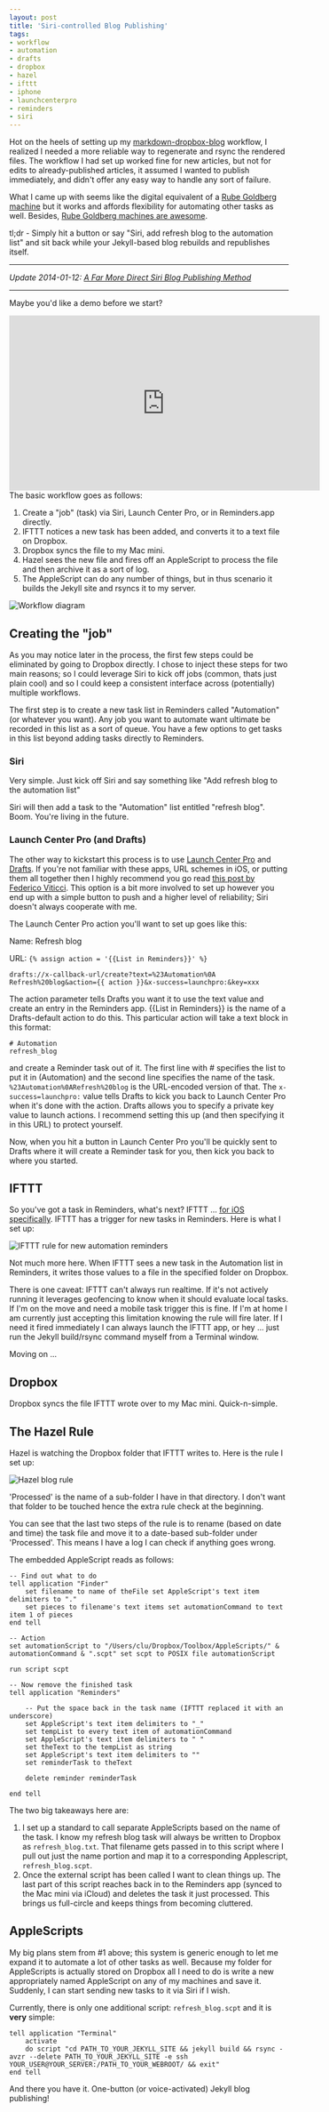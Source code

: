 ```yaml
---
layout: post
title: 'Siri-controlled Blog Publishing'
tags:
- workflow
- automation
- drafts
- dropbox
- hazel
- ifttt
- iphone
- launchcenterpro
- reminders
- siri
---
```


Hot on the heels of setting up my [markdown-dropbox-blog][1] workflow, I realized I needed a more reliable way to regenerate and rsync the rendered files. The workflow I had set up worked fine for new articles, but not for edits to already-published articles, it assumed I wanted to publish immediately, and didn't offer any easy way to handle any sort of failure.

What I came up with seems like the digital equivalent of a [Rube Goldberg machine][2] but it works and affords flexibility for automating other tasks as well. Besides, [Rube Goldberg machines are awesome][3].

tl;dr - Simply hit a button or say "Siri, add refresh blog to the automation list" and sit back while your Jekyll-based blog rebuilds and republishes itself.

<!--more-->

* * *

*Update 2014-01-12: [A Far More Direct Siri Blog Publishing Method][4]*

* * *

Maybe you'd like a demo before we start?

<iframe width="560" height="315" src="http://www.youtube.com/embed/LMA6SMZJ41k?vq=hd720" frameborder="0" allowfullscreen></iframe> 
The basic workflow goes as follows:

1.  Create a "job" (task) via Siri, Launch Center Pro, or in Reminders.app directly.
2.  IFTTT notices a new task has been added, and converts it to a text file on Dropbox.
3.  Dropbox syncs the file to my Mac mini.
4.  Hazel sees the new file and fires off an AppleScript to process the file and then archive it as a sort of log.
5.  The AppleScript can do any number of things, but in thus scenario it builds the Jekyll site and rsyncs it to my server.

![Workflow diagram][5]

## Creating the "job"

As you may notice later in the process, the first few steps could be eliminated by going to Dropbox directly. I chose to inject these steps for two main reasons; so I could leverage Siri to kick off jobs (common, thats just plain cool) and so I could keep a consistent interface across (potentially) multiple workflows.

The first step is to create a new task list in Reminders called "Automation" (or whatever you want). Any job you want to automate want ultimate be recorded in this list as a sort of queue. You have a few options to get tasks in this list beyond adding tasks directly to Reminders.

### Siri

Very simple. Just kick off Siri and say something like "Add refresh blog to the automation list"

Siri will then add a task to the "Automation" list entitled "refresh blog". Boom. You're living in the future.

### Launch Center Pro (and Drafts)

The other way to kickstart this process is to use [Launch Center Pro][6] and [Drafts][7]. If you're not familiar with these apps, URL schemes in iOS, or putting them all together then I highly recommend you go read [this post by Federico Viticci][8]. This option is a bit more involved to set up however you end up with a simple button to push and a higher level of reliability; Siri doesn't always cooperate with me.

The Launch Center Pro action you'll want to set up goes like this:

Name: Refresh blog

URL: `{% assign action = '{{List in Reminders}}' %}`

    drafts://x-callback-url/create?text=%23Automation%0A
    Refresh%20blog&action={{ action }}&x-success=launchpro:&key=xxx
    

The action parameter tells Drafts you want it to use the text value and create an entry in the Reminders app. {{List in Reminders}} is the name of a Drafts-default action to do this. This particular action will take a text block in this format:

    # Automation
    refresh_blog
    

and create a Reminder task out of it. The first line with # specifies the list to put it in (Automation) and the second line specifies the name of the task. `%23Automation%0ARefresh%20blog` is the URL-encoded version of that. The `x-success=launchpro:` value tells Drafts to kick you back to Launch Center Pro when it's done with the action. Drafts allows you to specify a private key value to launch actions. I recommend setting this up (and then specifying it in this URL) to protect yourself.

Now, when you hit a button in Launch Center Pro you'll be quickly sent to Drafts where it will create a Reminder task for you, then kick you back to where you started.

## IFTTT

So you've got a task in Reminders, what's next? IFTTT ... [for iOS specifically][9]. IFTTT has a trigger for new tasks in Reminders. Here is what I set up:

![IFTTT rule for new automation reminders][10]

Not much more here. When IFTTT sees a new task in the Automation list in Reminders, it writes those values to a file in the specified folder on Dropbox.

There is one caveat: IFTTT can't always run realtime. If it's not actively running it leverages geofencing to know when it should evaluate local tasks. If I'm on the move and need a mobile task trigger this is fine. If I'm at home I am currently just accepting this limitation knowing the rule will fire later. If I need it fired immediately I can always launch the IFTTT app, or hey ... just run the Jekyll build/rsync command myself from a Terminal window.

Moving on ...

## Dropbox

Dropbox syncs the file IFTTT wrote over to my Mac mini. Quick-n-simple.

## The Hazel Rule

Hazel is watching the Dropbox folder that IFTTT writes to. Here is the rule I set up:

![Hazel blog rule][11]

'Processed' is the name of a sub-folder I have in that directory. I don't want that folder to be touched hence the extra rule check at the beginning.

You can see that the last two steps of the rule is to rename (based on date and time) the task file and move it to a date-based sub-folder under 'Processed'. This means I have a log I can check if anything goes wrong.

The embedded AppleScript reads as follows:

    -- Find out what to do
    tell application "Finder" 
        set filename to name of theFile set AppleScript's text item delimiters to "." 
        set pieces to filename's text items set automationCommand to text item 1 of pieces
    end tell
    
    -- Action 
    set automationScript to "/Users/clu/Dropbox/Toolbox/AppleScripts/" & automationCommand & ".scpt" set scpt to POSIX file automationScript
    
    run script scpt
    
    -- Now remove the finished task 
    tell application "Reminders" 
    
        -- Put the space back in the task name (IFTTT replaced it with an underscore) 
        set AppleScript's text item delimiters to "_" 
        set tempList to every text item of automationCommand 
        set AppleScript's text item delimiters to " " 
        set theText to the tempList as string 
        set AppleScript's text item delimiters to "" 
        set reminderTask to theText
    
        delete reminder reminderTask
    
    end tell
    

The two big takeaways here are:

1.  I set up a standard to call separate AppleScripts based on the name of the task. I know my refresh blog task will always be written to Dropbox as `refresh_blog.txt`. That filename gets passed in to this script where I pull out just the name portion and map it to a corresponding Applescript, `refresh_blog.scpt`.
2.  Once the external script has been called I want to clean things up. The last part of this script reaches back in to the Reminders app (synced to the Mac mini via iCloud) and deletes the task it just processed. This brings us full-circle and keeps things from becoming cluttered.

## AppleScripts

My big plans stem from #1 above; this system is generic enough to let me expand it to automate a lot of other tasks as well. Because my folder for AppleScripts is actually stored on Dropbox all I need to do is write a new appropriately named AppleScript on any of my machines and save it. Suddenly, I can start sending new tasks to it via Siri if I wish.

Currently, there is only one additional script: `refresh_blog.scpt` and it is **very** simple:

    tell application "Terminal"
        activate
        do script "cd PATH_TO_YOUR_JEKYLL_SITE && jekyll build && rsync -avzr --delete PATH_TO_YOUR_JEKYLL_SITE -e ssh YOUR_USER@YOUR_SERVER:/PATH_TO_YOUR_WEBROOT/ && exit"
    end tell
    

And there you have it. One-button (or voice-activated) Jekyll blog publishing!

 [1]: /2013/12/24/branching-out/
 [2]: http://en.wikipedia.org/wiki/Rube_Goldberg_machine
 [3]: http://www.youtube.com/watch?v=qybUFnY7Y8w
 [4]: /2014/01/12/a-far-more-direct-siri-blog-publishing-method/
 [5]: /public/post-images/2014/siri-blog.png
 [6]: http://contrast.co/launch-center-pro/
 [7]: http://agiletortoise.com/drafts/
 [8]: http://www.macstories.net/tutorials/use-whatsapps-url-scheme-with-drafts-launch-center-pro-or-a-bookmarklet/
 [9]: https://itunes.apple.com/us/app/ifttt/id660944635?mt=8
 [10]: /public/post-images/2014/Reminders-IFTTT.png
 [11]: /public/post-images/2014/hazel-blog-rule.png